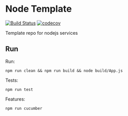 # Node Template

[![Build Status](https://travis-ci.com/BookBnB/node-template.svg?token=ztzmYxxiK9M4zZcGZZzZ&branch=master)](https://travis-ci.com/BookBnB/node-template)
[![codecov](https://codecov.io/gh/BookBnB/node-template/branch/master/graph/badge.svg?token=4TF231UDNN)](https://codecov.io/gh/BookBnB/node-template)

Template repo for nodejs services

## Run

Run:

```
npm run clean && npm run build && node build/App.js
```

Tests:

```
npm run test
```

Features:

```
npm run cucumber
```
